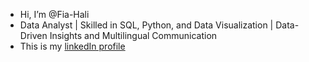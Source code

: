 - Hi, I’m @Fia-Hali
- Data Analyst | Skilled in SQL, Python, and Data Visualization | Data-Driven Insights and Multilingual Communication
- This is my [linkedIn profile](https://www.linkedin.com/in/hali001/)
  


